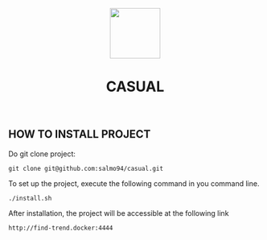 <p align="center">
    <a href="https://github.com/yiisoft" target="_blank">
        <img src="https://avatars0.githubusercontent.com/u/993323" height="100px">
    </a>
    <h1 align="center">CASUAL</h1>
    <br>


HOW TO INSTALL PROJECT
-------------------
Do git clone project:
```
git clone git@github.com:salmo94/casual.git
```

To set up the project, execute the following command in you command line.
```
./install.sh
```
After installation, the project will be accessible at the following link
```
http://find-trend.docker:4444